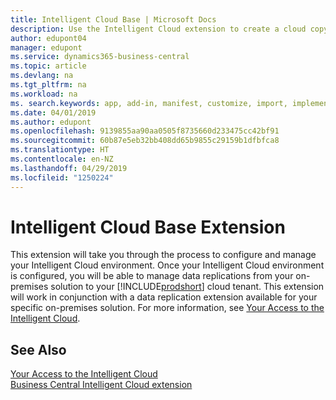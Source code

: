 ```yaml
---
title: Intelligent Cloud Base | Microsoft Docs
description: Use the Intelligent Cloud extension to create a cloud copy of your data so you are connected to the intelligent cloud.
author: edupont04
manager: edupont
ms.service: dynamics365-business-central
ms.topic: article
ms.devlang: na
ms.tgt_pltfrm: na
ms.workload: na
ms. search.keywords: app, add-in, manifest, customize, import, implement
ms.date: 04/01/2019
ms.author: edupont
ms.openlocfilehash: 9139855aa90aa0505f8735660d233475cc42bf91
ms.sourcegitcommit: 60b87e5eb32bb408dd65b9855c29159b1dfbfca8
ms.translationtype: HT
ms.contentlocale: en-NZ
ms.lasthandoff: 04/29/2019
ms.locfileid: "1250224"
---
```

# <a name="intelligent-cloud-base-extension"></a>Intelligent Cloud Base Extension

This extension will take you through the process to configure and manage your Intelligent Cloud environment. Once your Intelligent Cloud environment is configured, you will be able to manage data replications from your on-premises solution to your [!INCLUDE[prodshort](includes/prodshort.md)] cloud tenant. This extension will work in conjunction with a data replication extension available for your specific on-premises solution. For more information, see [Your Access to the Intelligent Cloud](about-intelligent-cloud.md).  

## <a name="see-also"></a>See Also

[Your Access to the Intelligent Cloud](about-intelligent-cloud.md)  
[Business Central Intelligent Cloud extension](ui-extensions-data-replication.md)  
